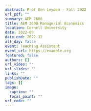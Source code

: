 ```yaml
---
abstract: Prof Ben Leyden - Fall 2022
url_pdf: ""
summary: AEM 2600
title: AEM 2600 Managerial Economics
location: Cornell University
date: 2022-09
date_end: 2022-12
all_day: false
event: Teaching Assistant
event_url: https://example.org
featured: false
authors: []
url_video: ""
url_slides: ""
links: ""
publishDate: ""
tags: []
image:
  caption: ""
  focal_point: ""
url_code: ""
---
```

